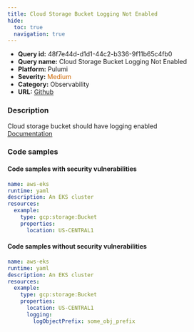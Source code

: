 ```yaml
---
title: Cloud Storage Bucket Logging Not Enabled
hide:
  toc: true
  navigation: true
---
```


<style>
  .highlight .hll {
    background-color: #ff171742;
  }
  .md-content {
    max-width: 1100px;
    margin: 0 auto;
  }
</style>

-   **Query id:** 48f7e44d-d1d1-44c2-b336-9f11b65c4fb0
-   **Query name:** Cloud Storage Bucket Logging Not Enabled
-   **Platform:** Pulumi
-   **Severity:** <span style="color:#C60">Medium</span>
-   **Category:** Observability
-   **URL:** [Github](https://github.com/Checkmarx/kics/tree/master/assets/queries/pulumi/gcp/cloud_storage_bucket_logging_not_enabled)

### Description
Cloud storage bucket should have logging enabled<br>
[Documentation](https://www.pulumi.com/registry/packages/gcp/api-docs/storage/bucket/#logging_yaml)

### Code samples
#### Code samples with security vulnerabilities
```yaml title="Positive test num. 1 - yaml file" hl_lines="7"
name: aws-eks
runtime: yaml
description: An EKS cluster
resources:
  example:
    type: gcp:storage:Bucket
    properties:
      location: US-CENTRAL1

```


#### Code samples without security vulnerabilities
```yaml title="Negative test num. 1 - yaml file"
name: aws-eks
runtime: yaml
description: An EKS cluster
resources:
  example:
    type: gcp:storage:Bucket
    properties:
      location: US-CENTRAL1
      logging:
        logObjectPrefix: some_obj_prefix
      
```
